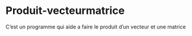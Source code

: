 # Produit-vecteurmatrice
C’est un programme qui aide a faire le produit d’un vecteur et une matrice 
